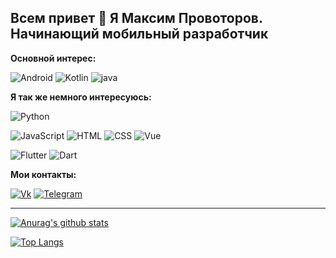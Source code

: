 ## Всем привет 👋 Я Максим Провоторов. Начинающий мобильный разработчик

__Основной интерес:__

![Android](https://img.shields.io/badge/Android-E0E0E0?style=flat-square&logo=android)
![Kotlin](https://img.shields.io/badge/Kotlin-80DEEA?style=flat-square&logo=kotlin)
![java](https://img.shields.io/badge/java-2196F3?style=flat-square&logo=java)

__Я так же немного интересуюсь:__

![Python](https://img.shields.io/badge/Python-84FFFF?style=flat-square&logo=python)

![JavaScript](https://img.shields.io/badge/JavaScript-090900?style=flat-square&logo=javascript)
![HTML](https://img.shields.io/badge/HTML-FF7043?style=flat-square&logo=HTML)
![CSS](https://img.shields.io/badge/CSS-512DA8?style=flat-square&logo=CSS)
![Vue](https://img.shields.io/badge/Vue-388E3C?style=flat-square&logo=Vue)

![Flutter](https://img.shields.io/badge/Flutter-1565C0?style=flat-square&logo=flutter)
![Dart](https://img.shields.io/badge/Dart-283593?style=flat-square&logo=dart)

__Мои контакты:__

[![Vk](https://img.shields.io/badge/Vk-090900?style=for-the-badge&logo=Vk)](https://vk.com/maksim23okt)
[![Telegram](https://img.shields.io/badge/Telegram-090900?style=for-the-badge&logo=Telegram)](https://t.me/Podvorotof)

----

[![Anurag's github stats](https://github-readme-stats.vercel.app/api?username=maksim2355&show_icons=true)](https://github.com/maksim2355/github-readme-stats)

[![Top Langs](https://github-readme-stats.vercel.app/api/top-langs/?username=maksim2355&layout=compact&hide=python&langs_count=9)](https://github.com/maksim2355/github-readme-stats)
